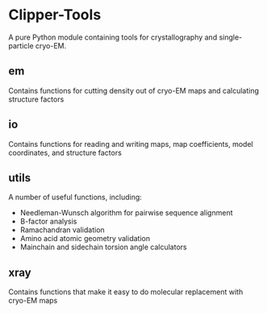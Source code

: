 # Clipper-Tools
A pure Python module containing tools for crystallography and single-particle cryo-EM.

## em 
Contains functions for cutting density out of cryo-EM maps and calculating structure factors

## io
Contains functions for reading and writing maps, map coefficients, model coordinates, and structure factors

## utils
A number of useful functions, including:
* Needleman-Wunsch algorithm for pairwise sequence alignment
* B-factor analysis
* Ramachandran validation
* Amino acid atomic geometry validation
* Mainchain and sidechain torsion angle calculators

## xray
Contains functions that make it easy to do molecular replacement with cryo-EM maps

